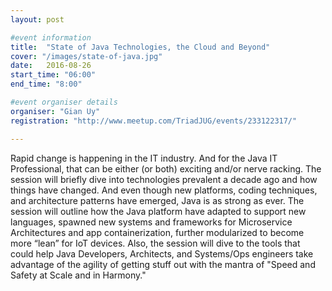 ```yaml
---
layout: post

#event information
title:  "State of Java Technologies, the Cloud and Beyond"
cover: "/images/state-of-java.jpg"
date:   2016-08-26
start_time: "06:00"
end_time: "8:00"

#event organiser details
organiser: "Gian Uy"
registration: "http://www.meetup.com/TriadJUG/events/233122317/"

---
```


Rapid change is happening in the IT industry. And for the Java IT Professional, that can be either (or both) exciting and/or nerve racking. The session will briefly dive into technologies prevalent a decade ago and how things have changed. And even though new platforms, coding techniques, and architecture patterns have emerged, Java is as strong as ever. The session will outline how the Java platform have adapted to support new languages, spawned new systems and frameworks for Microservice Architectures and app containerization, further modularized to become more “lean” for IoT devices. Also, the session will dive to the tools that could help Java Developers, Architects, and Systems/Ops engineers take advantage of the agility of getting stuff out with the mantra of "Speed and Safety at Scale and in Harmony."
